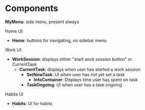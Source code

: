 # Components 

**MyMenu**: side menu, present always

Home UI:
* **Home**: buttons for navigating, no sidebar menu

Work UI:
* **WorkSession**: displays either "start work session button" or CurrentTask
	* **CurrentTask**: displays when user has started a work session
		* **SetNewTask**: UI when user has not yet set a task
			* **InfoContainer**: Displays time user has spent on task
		* **TaskOngoing**: UI when user has a task ongoing

Habits UI
* **Habits**: UI for habits

